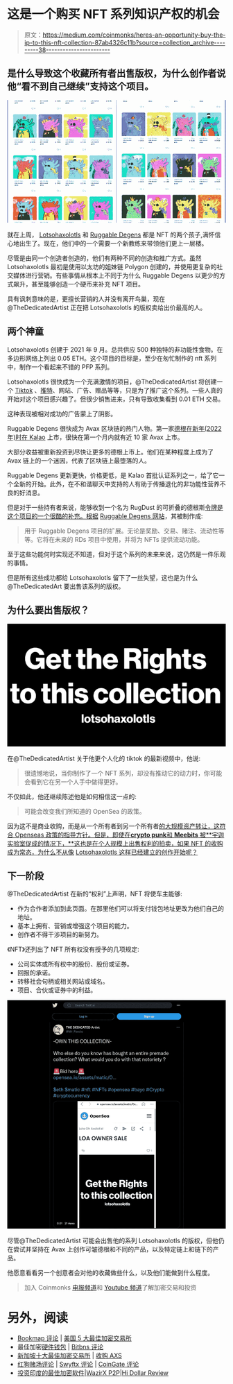 # 这是一个购买 NFT 系列知识产权的机会

> 原文：<https://medium.com/coinmonks/heres-an-opportunity-buy-the-ip-to-this-nft-collection-87ab4326c11b?source=collection_archive---------38----------------------->

## 是什么导致这个收藏所有者出售版权，为什么创作者说他“看不到自己继续”支持这个项目。

![](img/255915d403a2cdb722b707789869ca23.png)

就在上周， [Lotsohaxolotls](https://opensea.io/collection/lotsohaxolotls?search[sortAscending]=true&search[sortBy]=PRICE) 和 [Ruggable Degens](https://www.ruggabledegens.xyz/) 都是 NFT 的两个孩子[,](https://twitter.com/Mr_Psocio)满怀信心地出生了。现在，他们中的一个需要一个新教练来带领他们更上一层楼。

尽管是由同一个创造者创造的，他们有两种不同的创造和推广方式。虽然 Lotsohaxolotls 最初是使用以太坊的姐妹链 Polygon 创建的，并使用更复杂的社交媒体进行营销。有些事情从根本上不同于为什么 Ruggable Degens 以更少的方式飙升，甚至能够创造一个硬币来补充 NFT 项目。

具有讽刺意味的是，更擅长营销的人并没有离开鸟巢，现在@TheDedicatedArtist 正在把 Lotsohaxolotls 的版权卖给出价最高的人。

## 两个神童

Lotsohaxolotls 创建于 2021 年 9 月。总共供应 500 种独特的非功能性食物。在多边形网络上列出 0.05 ETH。这个项目的目标是，至少在匆忙制作的 nft 系列中，制作一个看起来不错的 PFP 系列。

Lotsohaxolotls 很快成为一个充满激情的项目，@TheDedicatedArtist 将创建一个 [Tiktok](https://vm.tiktok.com/ZTdyaejs8/) 、[推特](https://mobile.twitter.com/lotsohaxolotls)、网站、广告、赠品等等，只是为了推广这个系列。一些人真的开始对这个项目感兴趣了。但很少销售进来，只有导致收集看到 0.01 ETH 交易。

这种表现被相对成功的广告蒙上了阴影。

Ruggable Degens 很快成为 Avax 区块链的热门人物。第一家[德根在新年(2022 年)时在 Kalao](https://marketplace.kalao.io/collection/0xcc7c6efd2409d10e88b971e930c1036b119c5c02) 上市，很快在第一个月内就有近 10 家 Avax 上市。

大部分收益被重新投资到尽快让更多的德根上市上。他们在某种程度上成为了 Avax 链上的一个迷因，代表了区块链上最堕落的人。

Ruggable Degens 更新更快，价格更低，是 Kalao 首批认证系列之一，给了它一个全新的开始。此外，在不和谐聊天中支持的人有助于传播退化的非功能性营养不良的好消息。

但是对于一些持有者来说，能够收到一个名为 RugDust 的可折叠的德根斯[令牌是这个项目的一个很酷的补充。根据](https://traderjoexyz.com/trade?inputCurrency=0xa2869a58cec44993a7fb5631b8d8215ee1c474a1&outputCurrency=0xb31f66aa3c1e785363f0875a1b74e27b85fd66c7#/) [Ruggable Degens 网站](http://ruggabledegens.xyz)，其被制作成:

> 用于 Ruggable Degens 项目的扩展。无论是奖励、交易、赌注、流动性等等。它将在未来的 RDs 项目中使用，并将为 NFTs 提供流动功能。

至于这些功能何时实现还不知道，但对于这个系列的未来来说，这仍然是一件乐观的事情。

但是所有这些成功都给 Lotsohaxolotls 留下了一丝失望，这也是为什么@TheDedicatedArt 要出售该系列的版权。

## 为什么要出售版权？

![](img/1347d106eb070d56311301cdc06fbb5f.png)

在@TheDedicatedArtist 关于他更个人化的 tiktok 的最新视频中，他说:

> 很遗憾地说，当你制作了一个 NFT 系列，却没有推动它的动力时，你可能会看到它在另一个人手中做得更好。

不仅如此，他还继续陈述他是如何相信这一点的:

> 可能会改变我们所知道的 OpenSea 的政策。

因为这不是商业收购，而是从一个所有者到另一个所有者[的大规模资产转让，这符合 Openseas 政策的指导方针。但是，即使在**crypto punk**和 **Meebits** 被**宇迦实验室促成的情况下，**这也是在个人规模上出售权利的拍卖，如果 NFT 的收购成为常态，为什么不从像](https://opensea.io/assets/matic/0x2953399124f0cbb46d2cbacd8a89cf0599974963/61345819045959120112620761527807528736424525991600659272989488910424539660289) [Lotsohaxolotls 这样已经建立的创作开始呢？](https://opensea.io/assets/matic/0x2953399124f0cbb46d2cbacd8a89cf0599974963/61345819045959120112620761527807528736424525991600659272989488910424539660289)

## 下一阶段

@TheDedicatedArtist 在新的“权利”上声明，NFT 将使车主能够:

*   作为合作者添加到此页面。在那里他们可以将支付钱包地址更改为他们自己的地址。
*   基本上拥有、营销或增强这个项目的能力。
*   创作者不得干涉项目的新努力。

《NFT》还列出了 NFT 所有权没有授予的几项规定:

*   公司实体或所有权中的股份、股份或证券。
*   回报的承诺。
*   转移社会句柄或相关网站或域名。
*   项目、合伙或证券中的利益。

![](img/4d96d72c6fb210d11d52a0d689056eae.png)

尽管@TheDedicatedArtist 可能会出售他的系列 Lotsohaxolotls 的版权，但他仍在尝试并坚持在 Avax 上创作可皱德根和不同的产品，以及特定链上和链下的产品。

他愿意看看另一个创意者会对他的收藏做些什么，以及他们能做到什么程度。

> 加入 Coinmonks [电报频道](https://t.me/coincodecap)和 [Youtube 频道](https://www.youtube.com/c/coinmonks/videos)了解加密交易和投资

# 另外，阅读

*   [Bookmap 评论](https://coincodecap.com/bookmap-review-2021-best-trading-software) | [美国 5 大最佳加密交易所](https://coincodecap.com/crypto-exchange-usa)
*   最佳加密[硬件钱包](/coinmonks/hardware-wallets-dfa1211730c6) | [Bitbns 评论](/coinmonks/bitbns-review-38256a07e161)
*   [新加坡十大最佳加密交易所](https://coincodecap.com/crypto-exchange-in-singapore) | [收购 AXS](https://coincodecap.com/buy-axs-token)
*   [红狗赌场评论](https://coincodecap.com/red-dog-casino-review) | [Swyftx 评论](https://coincodecap.com/swyftx-review) | [CoinGate 评论](https://coincodecap.com/coingate-review)
*   [投资印度的最佳加密软件](https://coincodecap.com/best-crypto-to-invest-in-india-in-2021)|[WazirX P2P](https://coincodecap.com/wazirx-p2p)|[Hi Dollar Review](https://coincodecap.com/hi-dollar-review)
